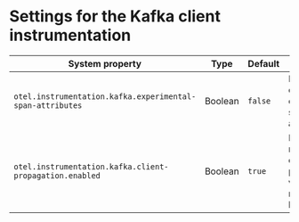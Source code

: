 # Settings for the Kafka client instrumentation

| System property | Type | Default | Description |
|---|---|---|---|
| `otel.instrumentation.kafka.experimental-span-attributes` | Boolean | `false` | Enable the capture of experimental span attributes. |
| `otel.instrumentation.kafka.client-propagation.enabled` | Boolean | `true` | Enables remote context propagation via Kafka message headers. |